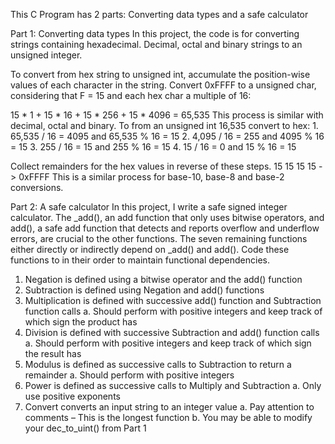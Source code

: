 This C Program has 2 parts: Converting data types and a safe calculator 

Part 1: Converting data types 
In this project, the code is for converting strings containing hexadecimal. Decimal, octal and binary strings to an unsigned integer.  

To convert from hex string to unsigned int, accumulate the position-wise values of each character in the string.  Convert 0xFFFF to a unsigned char, considering that F = 15 and each hex char a multiple of 16:

15 * 1 + 15 * 16 + 15 * 256 + 15 * 4096 = 65,535
This process is similar with decimal, octal and binary. To from an unsigned int 16,535 convert to hex: 1. 65,535 / 16 = 4095 and 65,535 % 16 = 15
2. 4,095 / 16 = 255 and 4095 % 16 = 15
3. 255 / 16 = 15 and 255 % 16 = 15
4. 15 / 16 = 0 and 15 % 16 = 15

Collect remainders for the hex values in reverse of these steps. 15 15 15 15 -> 0xFFFF
This is a similar process for base-10, base-8 and base-2 conversions.

Part 2: A safe calculator 
In this project, I write a safe signed integer calculator. The _add(), an add function that only uses bitwise operators, and add(), a safe add function that detects and reports overflow and underflow errors, are crucial to the other functions. The seven remaining functions either directly or indirectly depend on _add() and add(). Code these functions to in their order to maintain functional dependencies. 

1.	Negation is defined using a bitwise operator and the add() function
2.	Subtraction is defined using Negation and add() functions
3.	Multiplication is defined with successive add() function and Subtraction function calls
a.	Should perform with positive integers and keep track of which sign the product has
4.	Division is defined with successive Subtraction and add() function calls
	a.	Should perform with positive integers and keep track of which sign the result has
5.	Modulus is defined as successive calls to Subtraction to return a remainder
	a.	Should perform with positive integers
6.	Power is defined as successive calls to Multiply and Subtraction
	a.	Only use positive exponents
7.	Convert converts an input string to an integer value
	a.	Pay attention to comments – This is the longest function
	b.	You may be able to modify your dec_to_uint() from Part 1
